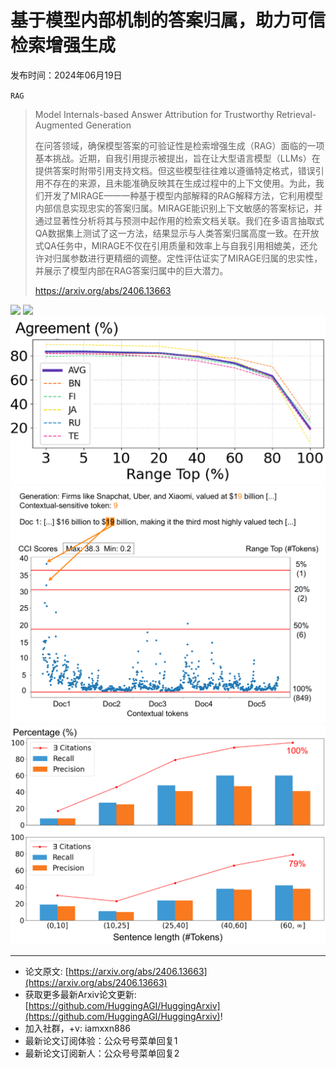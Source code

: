 # 基于模型内部机制的答案归属，助力可信检索增强生成
发布时间：2024年06月19日

`RAG`
> Model Internals-based Answer Attribution for Trustworthy Retrieval-Augmented Generation
>
> 在问答领域，确保模型答案的可验证性是检索增强生成（RAG）面临的一项基本挑战。近期，自我引用提示被提出，旨在让大型语言模型（LLMs）在提供答案时附带引用支持文档。但这些模型往往难以遵循特定格式，错误引用不存在的来源，且未能准确反映其在生成过程中的上下文使用。为此，我们开发了MIRAGE——一种基于模型内部解释的RAG解释方法，它利用模型内部信息实现忠实的答案归属。MIRAGE能识别上下文敏感的答案标记，并通过显著性分析将其与预测中起作用的检索文档关联。我们在多语言抽取式QA数据集上测试了这一方法，结果显示与人类答案归属高度一致。在开放式QA任务中，MIRAGE不仅在引用质量和效率上与自我引用相媲美，还允许对归属参数进行更精细的调整。定性评估证实了MIRAGE归属的忠实性，并展示了模型内部在RAG答案归属中的巨大潜力。
>
> https://arxiv.org/abs/2406.13663

![](https://raw.githubusercontent.com/HuggingAGI/HuggingArxiv/main/paper_images/2406.13663/x1.png)
![](https://raw.githubusercontent.com/HuggingAGI/HuggingArxiv/main/paper_images/2406.13663/x2.png)
![](https://raw.githubusercontent.com/HuggingAGI/HuggingArxiv/main/paper_images/2406.13663/x3.png)
![](https://raw.githubusercontent.com/HuggingAGI/HuggingArxiv/main/paper_images/2406.13663/x4.png)
![](https://raw.githubusercontent.com/HuggingAGI/HuggingArxiv/main/paper_images/2406.13663/x5.png)

<hr />

- 论文原文: [https://arxiv.org/abs/2406.13663](https://arxiv.org/abs/2406.13663)
- 获取更多最新Arxiv论文更新: [https://github.com/HuggingAGI/HuggingArxiv](https://github.com/HuggingAGI/HuggingArxiv)!
- 加入社群，+v: iamxxn886
- 最新论文订阅体验：公众号号菜单回复1
- 最新论文订阅新人：公众号号菜单回复2
